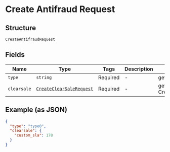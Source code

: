 
# Create Antifraud Request

## Structure

`CreateAntifraudRequest`

## Fields

| Name | Type | Tags | Description | Getter | Setter |
|  --- | --- | --- | --- | --- | --- |
| `type` | `string` | Required | - | getType(): string | setType(string type): void |
| `clearsale` | [`CreateClearSaleRequest`](../../doc/models/create-clear-sale-request.md) | Required | - | getClearsale(): CreateClearSaleRequest | setClearsale(CreateClearSaleRequest clearsale): void |

## Example (as JSON)

```json
{
  "type": "type0",
  "clearsale": {
    "custom_sla": 178
  }
}
```

